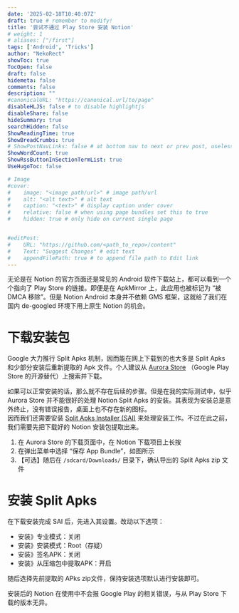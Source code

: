 ```yaml
---
date: '2025-02-18T10:40:07Z'
draft: true # remember to modify!
title: '尝试不通过 Play Store 安装 Notion'
# weight: 1
# aliases: ["/first"]
tags: ['Android', 'Tricks']
author: "NekoRect"
showToc: true
TocOpen: false
draft: false
hidemeta: false
comments: false
description: ""
#canonicalURL: "https://canonical.url/to/page"
disableHLJS: false # to disable highlightjs
disableShare: false
hideSummary: true
searchHidden: false
ShowReadingTime: true
ShowBreadCrumbs: true
# ShowPostNavLinks: false # at bottom nav to next or prev post, useless for blog
ShowWordCount: true
ShowRssButtonInSectionTermList: true
UseHugoToc: false

# Image
#cover:
#    image: "<image path/url>" # image path/url
#    alt: "<alt text>" # alt text
#    caption: "<text>" # display caption under cover
#    relative: false # when using page bundles set this to true
#    hidden: true # only hide on current single page


#editPost:
#    URL: "https://github.com/<path_to_repo>/content"
#    Text: "Suggest Changes" # edit text
#    appendFilePath: true # to append file path to Edit link
---
```


无论是在 Notion 的官方页面还是常见的 Android 软件下载站上，都可以看到一个个指向了 Play Store 的链接。即便是在 ApkMirror 上，此应用也被标记为 “被 DMCA 移除”。但是 Notion Android 本身并不依赖 GMS 框架，这就给了我们在国内 de-googled 环境下用上原生 Notion 的机会。

# 下载安装包

Google 大力推行 Split Apks 机制，因而能在网上下载到的也大多是 Split Apks 和少部分安装后重新提取的 Apk 文件。个人建议从 [Aurora Store](https://aurorastore.org/) （Google Play Store 的开源替代）上搜索并下载。

如果可以正常安装的话，那么就不存在后续的步骤。但是在我的实际测试中，似乎 Aurora Store 并不能很好的处理 Notion Split Apks 的安装。其表现为安装总是意外终止，没有错误报告，桌面上也不存在新的图标。  
因而我们还需要安装 [Split Apks Installer (SAI)](https://github.com/Aefyr/SAI) 来处理安装工作。不过在此之前，我们需要先把下载好的 Notion 安装包提取出来。

1. 在 Aurora Store 的下载页面中，在 Notion 下载项目上长按
2. 在弹出菜单中选择 “保存 App Bundle”，如图所示
3. 【可选】随后在 `/sdcard/Downloads/` 目录下，确认导出的 Split Apks zip 文件

# 安装 Split Apks

在下载安装完成 SAI 后，先进入其设置。改动以下选项：

- 安装》专业模式：关闭
- 安装》安装模式：Root（存疑）
- 安装》签名APK：关闭
- 安装》从压缩包中提取APK：开启

随后选择先前提取的 APks zip文件，保持安装选项默认进行安装即可。

安装后的 Notion 在使用中不会报 Google Play 的相关错误，与从 Play Store 下载的版本无异。
